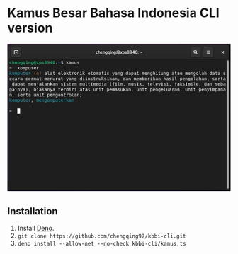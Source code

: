 # Kamus Besar Bahasa Indonesia CLI version
![kbbi-cli](https://github.com/chengqing97/kbbi-cli/blob/main/img.png)

## Installation
1. Install [Deno](https://deno.land/manual/getting_started/installation).
2. `git clone https://github.com/chengqing97/kbbi-cli.git`
3. `deno install --allow-net --no-check kbbi-cli/kamus.ts`

